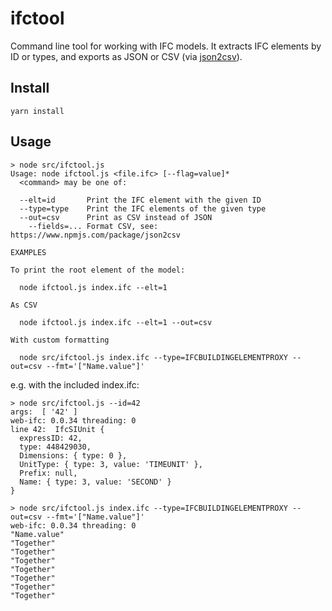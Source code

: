 # ifctool
Command line tool for working with IFC models.  It extracts IFC elements by ID or types, and exports as JSON or CSV (via [json2csv](https://www.npmjs.com/package/json2csv)).

## Install

```
yarn install
```

## Usage

```
> node src/ifctool.js
Usage: node ifctool.js <file.ifc> [--flag=value]*
  <command> may be one of:

  --elt=id       Print the IFC element with the given ID
  --type=type    Print the IFC elements of the given type
  --out=csv      Print as CSV instead of JSON
    --fields=... Format CSV, see: https://www.npmjs.com/package/json2csv

EXAMPLES

To print the root element of the model:

  node ifctool.js index.ifc --elt=1

As CSV

  node ifctool.js index.ifc --elt=1 --out=csv

With custom formatting

  node src/ifctool.js index.ifc --type=IFCBUILDINGELEMENTPROXY --out=csv --fmt='["Name.value"]'
```

e.g. with the included index.ifc:

```
> node src/ifctool.js --id=42
args:  [ '42' ]
web-ifc: 0.0.34 threading: 0
line 42:  IfcSIUnit {
  expressID: 42,
  type: 448429030,
  Dimensions: { type: 0 },
  UnitType: { type: 3, value: 'TIMEUNIT' },
  Prefix: null,
  Name: { type: 3, value: 'SECOND' }
}
```

```
> node src/ifctool.js index.ifc --type=IFCBUILDINGELEMENTPROXY --out=csv --fmt='["Name.value"]'
web-ifc: 0.0.34 threading: 0
"Name.value"
"Together"
"Together"
"Together"
"Together"
"Together"
"Together"
"Together"
```
